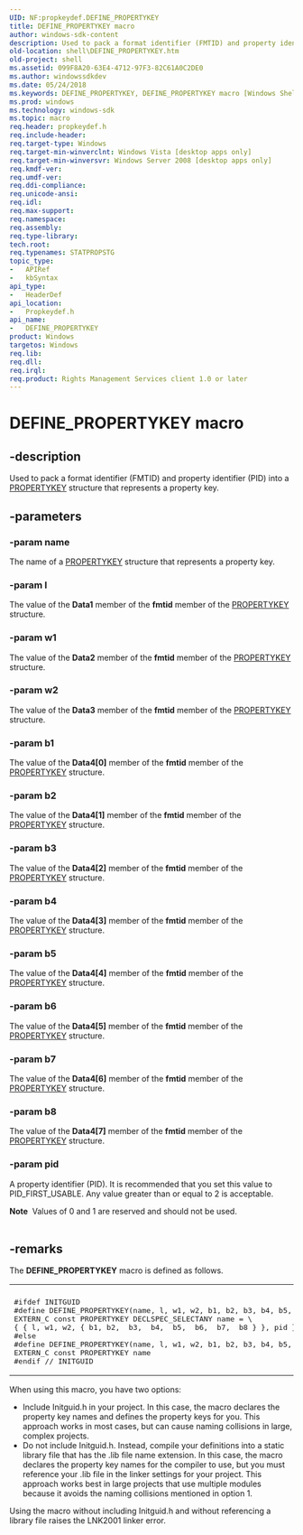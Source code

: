 ```yaml
---
UID: NF:propkeydef.DEFINE_PROPERTYKEY
title: DEFINE_PROPERTYKEY macro
author: windows-sdk-content
description: Used to pack a format identifier (FMTID) and property identifier (PID) into a PROPERTYKEY structure that represents a property key.
old-location: shell\DEFINE_PROPERTYKEY.htm
old-project: shell
ms.assetid: 099F8A20-63E4-4712-97F3-82C61A0C2DE0
ms.author: windowssdkdev
ms.date: 05/24/2018
ms.keywords: DEFINE_PROPERTYKEY, DEFINE_PROPERTYKEY macro [Windows Shell], _shell_DEFINE_PROPERTYKEY, propkeydef/DEFINE_PROPERTYKEY, shell.DEFINE_PROPERTYKEY
ms.prod: windows
ms.technology: windows-sdk
ms.topic: macro
req.header: propkeydef.h
req.include-header: 
req.target-type: Windows
req.target-min-winverclnt: Windows Vista [desktop apps only]
req.target-min-winversvr: Windows Server 2008 [desktop apps only]
req.kmdf-ver: 
req.umdf-ver: 
req.ddi-compliance: 
req.unicode-ansi: 
req.idl: 
req.max-support: 
req.namespace: 
req.assembly: 
req.type-library: 
tech.root: 
req.typenames: STATPROPSTG
topic_type:
-	APIRef
-	kbSyntax
api_type:
-	HeaderDef
api_location:
-	Propkeydef.h
api_name:
-	DEFINE_PROPERTYKEY
product: Windows
targetos: Windows
req.lib: 
req.dll: 
req.irql: 
req.product: Rights Management Services client 1.0 or later
---
```


# DEFINE_PROPERTYKEY macro


## -description


Used to pack a format identifier (FMTID) and property identifier (PID) into a <a href="https://msdn.microsoft.com/3f5f31af-f040-443b-9045-9761055381ea">PROPERTYKEY</a> structure that represents a property key.


## -parameters




### -param name

The name of a <a href="https://msdn.microsoft.com/3f5f31af-f040-443b-9045-9761055381ea">PROPERTYKEY</a> structure that represents a property key.


### -param l

The value of the <b>Data1</b> member of the <b>fmtid</b> member of the <a href="https://msdn.microsoft.com/3f5f31af-f040-443b-9045-9761055381ea">PROPERTYKEY</a> structure.


### -param w1

The value of the <b>Data2</b> member of the <b>fmtid</b> member of the <a href="https://msdn.microsoft.com/3f5f31af-f040-443b-9045-9761055381ea">PROPERTYKEY</a> structure.


### -param w2

The value of the <b>Data3</b> member of the <b>fmtid</b> member of the <a href="https://msdn.microsoft.com/3f5f31af-f040-443b-9045-9761055381ea">PROPERTYKEY</a> structure.


### -param b1

The value of the <b>Data4[0]</b> member of the <b>fmtid</b> member of the <a href="https://msdn.microsoft.com/3f5f31af-f040-443b-9045-9761055381ea">PROPERTYKEY</a> structure.


### -param b2

The value of the <b>Data4[1]</b> member of the <b>fmtid</b> member of the <a href="https://msdn.microsoft.com/3f5f31af-f040-443b-9045-9761055381ea">PROPERTYKEY</a> structure.


### -param b3

The value of the <b>Data4[2]</b> member of the <b>fmtid</b> member of the <a href="https://msdn.microsoft.com/3f5f31af-f040-443b-9045-9761055381ea">PROPERTYKEY</a> structure.


### -param b4

The value of the <b>Data4[3]</b> member of the <b>fmtid</b> member of the <a href="https://msdn.microsoft.com/3f5f31af-f040-443b-9045-9761055381ea">PROPERTYKEY</a> structure.


### -param b5

The value of the <b>Data4[4]</b> member of the <b>fmtid</b> member of the <a href="https://msdn.microsoft.com/3f5f31af-f040-443b-9045-9761055381ea">PROPERTYKEY</a> structure.


### -param b6

The value of the <b>Data4[5]</b> member of the <b>fmtid</b> member of the <a href="https://msdn.microsoft.com/3f5f31af-f040-443b-9045-9761055381ea">PROPERTYKEY</a> structure.


### -param b7

The value of the <b>Data4[6]</b> member of the <b>fmtid</b> member of the <a href="https://msdn.microsoft.com/3f5f31af-f040-443b-9045-9761055381ea">PROPERTYKEY</a> structure.


### -param b8

The value of the <b>Data4[7]</b> member of the <b>fmtid</b> member of the <a href="https://msdn.microsoft.com/3f5f31af-f040-443b-9045-9761055381ea">PROPERTYKEY</a> structure.


### -param pid

A property identifier (PID). It is recommended that you set this value to PID_FIRST_USABLE. Any value greater than or equal to 2 is acceptable.
                    
                        

<div class="alert"><b>Note</b>  Values of 0 and 1 are reserved and should not be used.</div>
<div> </div>

## -remarks



The <b>DEFINE_PROPERTYKEY</b> macro is defined as follows. 
			
                

<div class="code"><span codelanguage=""><table>
<tr>
<th></th>
</tr>
<tr>
<td>
<pre>#ifdef INITGUID
#define DEFINE_PROPERTYKEY(name, l, w1, w2, b1, b2, b3, b4, b5, b6, b7, b8, pid) \
EXTERN_C const PROPERTYKEY DECLSPEC_SELECTANY name = \
{ { l, w1, w2, { b1, b2,  b3,  b4,  b5,  b6,  b7,  b8 } }, pid }
#else
#define DEFINE_PROPERTYKEY(name, l, w1, w2, b1, b2, b3, b4, b5, b6, b7, b8, pid) \ 
EXTERN_C const PROPERTYKEY name
#endif // INITGUID </pre>
</td>
</tr>
</table></span></div>
When using this macro, you have two options:
                
                

<ul>
<li>Include Initguid.h in your project. In this case, the macro declares the property key names and defines the property keys for you. This approach works in most cases, but can cause naming collisions in large, complex projects.</li>
<li>Do not include Initguid.h. Instead, compile your definitions into a static library file that has the .lib file name extension. In this case, the macro declares the property key names for the compiler to use, but you must reference your .lib file in the linker settings for your project. This approach works best in large projects that use multiple modules because it avoids the naming collisions mentioned in option 1.</li>
</ul>
Using the macro without including Initguid.h and without referencing a library file raises the LNK2001 linker error.



